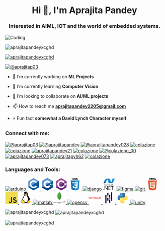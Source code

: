 <h1 align="center">Hi 👋, I'm Aprajita Pandey</h1>
<h3 align="center">Interested in AIML, IOT and the world of embedded systems.</h3>
<img align="center" alt="Coding" width="600" src="https://media.tenor.com/1uklp9zqO3oAAAAC/computer-typing.gif">


<p align="left"> <img src="https://komarev.com/ghpvc/?username=aprajitapandeyxcghd&label=Profile%20views&color=0e75b6&style=flat" alt="aprajitapandeyxcghd" /> </p>

<p align="left"> <a href="https://github.com/ryo-ma/github-profile-trophy"><img src="https://github-profile-trophy.vercel.app/?username=aprajitapandeyxcghd" alt="aprajitapandeyxcghd" /></a> </p>

<p align="left"> <a href="https://twitter.com/@aprajitap03" target="blank"><img src="https://img.shields.io/twitter/follow/@aprajitap03?logo=twitter&style=for-the-badge" alt="@aprajitap03" /></a> </p>

- 🔭 I’m currently working on **ML Projects**

- 🌱 I’m currently learning **Computer Vision**

- 👯 I’m looking to collaborate on **AI/ML projects**

- 📫 How to reach me **aprajitapandey2205@gmail.com**

- ⚡ Fun fact **somewhat a David Lynch Character myself**

<h3 align="left">Connect with me:</h3>
<p align="left">
<a href="https://twitter.com/@aprajitap03" target="blank"><img align="center" src="https://raw.githubusercontent.com/rahuldkjain/github-profile-readme-generator/master/src/images/icons/Social/twitter.svg" alt="@aprajitap03" height="30" width="40" /></a>
<a href="https://linkedin.com/in/@aprajitapandey" target="blank"><img align="center" src="https://raw.githubusercontent.com/rahuldkjain/github-profile-readme-generator/master/src/images/icons/Social/linked-in-alt.svg" alt="@aprajitapandey" height="30" width="40" /></a>
<a href="https://kaggle.com/@aprajitapandey028" target="blank"><img align="center" src="https://raw.githubusercontent.com/rahuldkjain/github-profile-readme-generator/master/src/images/icons/Social/kaggle.svg" alt="@aprajitapandey028" height="30" width="40" /></a>
<a href="https://hashnode.com/colazione" target="blank"><img align="center" src="https://raw.githubusercontent.com/rahuldkjain/github-profile-readme-generator/master/src/images/icons/Social/hashnode.svg" alt="colazione" height="30" width="40" /></a>
<a href="https://www.codechef.com/users/colazione" target="blank"><img align="center" src="https://cdn.jsdelivr.net/npm/simple-icons@3.1.0/icons/codechef.svg" alt="colazione" height="30" width="40" /></a>
<a href="https://www.hackerrank.com/aprajitapandey21" target="blank"><img align="center" src="https://raw.githubusercontent.com/rahuldkjain/github-profile-readme-generator/master/src/images/icons/Social/hackerrank.svg" alt="aprajitapandey21" height="30" width="40" /></a>
<a href="https://codeforces.com/profile/colazione" target="blank"><img align="center" src="https://raw.githubusercontent.com/rahuldkjain/github-profile-readme-generator/master/src/images/icons/Social/codeforces.svg" alt="colazione" height="30" width="40" /></a>
<a href="https://www.leetcode.com/@colazione_00" target="blank"><img align="center" src="https://raw.githubusercontent.com/rahuldkjain/github-profile-readme-generator/master/src/images/icons/Social/leet-code.svg" alt="@colazione_00" height="30" width="40" /></a>
<a href="https://www.hackerearth.com/aprajitapandey073" target="blank"><img align="center" src="https://raw.githubusercontent.com/rahuldkjain/github-profile-readme-generator/master/src/images/icons/Social/hackerearth.svg" alt="aprajitapandey073" height="30" width="40" /></a>
<a href="https://auth.geeksforgeeks.org/user/aprajitapyh62" target="blank"><img align="center" src="https://raw.githubusercontent.com/rahuldkjain/github-profile-readme-generator/master/src/images/icons/Social/geeks-for-geeks.svg" alt="aprajitapyh62" height="30" width="40" /></a>
<a href="https://www.topcoder.com/members/colazione" target="blank"><img align="center" src="https://raw.githubusercontent.com/rahuldkjain/github-profile-readme-generator/master/src/images/icons/Social/topcoder.svg" alt="colazione" height="30" width="40" /></a>
</p>

<h3 align="left">Languages and Tools:</h3>
<p align="left"> <a href="https://www.arduino.cc/" target="_blank" rel="noreferrer"> <img src="https://cdn.worldvectorlogo.com/logos/arduino-1.svg" alt="arduino" width="40" height="40"/> </a> <a href="https://www.cprogramming.com/" target="_blank" rel="noreferrer"> <img src="https://raw.githubusercontent.com/devicons/devicon/master/icons/c/c-original.svg" alt="c" width="40" height="40"/> </a> <a href="https://www.w3schools.com/cpp/" target="_blank" rel="noreferrer"> <img src="https://raw.githubusercontent.com/devicons/devicon/master/icons/cplusplus/cplusplus-original.svg" alt="cplusplus" width="40" height="40"/> </a> <a href="https://www.w3schools.com/cs/" target="_blank" rel="noreferrer"> <img src="https://raw.githubusercontent.com/devicons/devicon/master/icons/csharp/csharp-original.svg" alt="csharp" width="40" height="40"/> </a> <a href="https://www.w3schools.com/css/" target="_blank" rel="noreferrer"> <img src="https://raw.githubusercontent.com/devicons/devicon/master/icons/css3/css3-original-wordmark.svg" alt="css3" width="40" height="40"/> </a> <a href="https://www.djangoproject.com/" target="_blank" rel="noreferrer"> <img src="https://cdn.worldvectorlogo.com/logos/django.svg" alt="django" width="40" height="40"/> </a> <a href="https://dotnet.microsoft.com/" target="_blank" rel="noreferrer"> <img src="https://raw.githubusercontent.com/devicons/devicon/master/icons/dot-net/dot-net-original-wordmark.svg" alt="dotnet" width="40" height="40"/> </a> <a href="https://www.figma.com/" target="_blank" rel="noreferrer"> <img src="https://www.vectorlogo.zone/logos/figma/figma-icon.svg" alt="figma" width="40" height="40"/> </a> <a href="https://git-scm.com/" target="_blank" rel="noreferrer"> <img src="https://www.vectorlogo.zone/logos/git-scm/git-scm-icon.svg" alt="git" width="40" height="40"/> </a> <a href="https://www.w3.org/html/" target="_blank" rel="noreferrer"> <img src="https://raw.githubusercontent.com/devicons/devicon/master/icons/html5/html5-original-wordmark.svg" alt="html5" width="40" height="40"/> </a> <a href="https://developer.mozilla.org/en-US/docs/Web/JavaScript" target="_blank" rel="noreferrer"> <img src="https://raw.githubusercontent.com/devicons/devicon/master/icons/javascript/javascript-original.svg" alt="javascript" width="40" height="40"/> </a> <a href="https://www.linux.org/" target="_blank" rel="noreferrer"> <img src="https://raw.githubusercontent.com/devicons/devicon/master/icons/linux/linux-original.svg" alt="linux" width="40" height="40"/> </a> <a href="https://www.mathworks.com/" target="_blank" rel="noreferrer"> <img src="https://upload.wikimedia.org/wikipedia/commons/2/21/Matlab_Logo.png" alt="matlab" width="40" height="40"/> </a> <a href="https://www.mongodb.com/" target="_blank" rel="noreferrer"> <img src="https://raw.githubusercontent.com/devicons/devicon/master/icons/mongodb/mongodb-original-wordmark.svg" alt="mongodb" width="40" height="40"/> </a> <a href="https://opencv.org/" target="_blank" rel="noreferrer"> <img src="https://www.vectorlogo.zone/logos/opencv/opencv-icon.svg" alt="opencv" width="40" height="40"/> </a> <a href="https://www.oracle.com/" target="_blank" rel="noreferrer"> <img src="https://raw.githubusercontent.com/devicons/devicon/master/icons/oracle/oracle-original.svg" alt="oracle" width="40" height="40"/> </a> <a href="https://pandas.pydata.org/" target="_blank" rel="noreferrer"> <img src="https://raw.githubusercontent.com/devicons/devicon/2ae2a900d2f041da66e950e4d48052658d850630/icons/pandas/pandas-original.svg" alt="pandas" width="40" height="40"/> </a> <a href="https://www.python.org" target="_blank" rel="noreferrer"> <img src="https://raw.githubusercontent.com/devicons/devicon/master/icons/python/python-original.svg" alt="python" width="40" height="40"/> </a> <a href="https://unity.com/" target="_blank" rel="noreferrer"> <img src="https://www.vectorlogo.zone/logos/unity3d/unity3d-icon.svg" alt="unity" width="40" height="40"/> </a> </p>

<p><img align="left" src="https://github-readme-stats.vercel.app/api/top-langs?username=aprajitapandeyxcghd&show_icons=true&locale=en&layout=compact" alt="aprajitapandeyxcghd" /></p>

<p>&nbsp;<img align="center" src="https://github-readme-stats.vercel.app/api?username=aprajitapandeyxcghd&show_icons=true&locale=en" alt="aprajitapandeyxcghd" /></p>

<p><img align="center" src="https://github-readme-streak-stats.herokuapp.com/?user=aprajitapandeyxcghd&" alt="aprajitapandeyxcghd" /></p>
